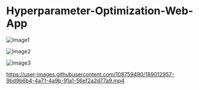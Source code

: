 # Hyperparameter-Optimization-Web-App

![Image1](https://user-images.githubusercontent.com/108759490/189012802-5b166947-b914-4b96-88af-c6d76805f969.png)

![Image2](https://user-images.githubusercontent.com/108759490/189012830-51025943-6271-43c5-bda6-34fb02669571.png)

![Image3](https://user-images.githubusercontent.com/108759490/189012855-befc8d76-9b34-4372-ac17-e599d8f22856.png)



https://user-images.githubusercontent.com/108759490/189012957-9bd9b6b4-4a71-4a9b-91a1-56ef2a2d77a9.mp4
